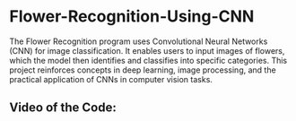 # Flower-Recognition-Using-CNN
The Flower Recognition program uses Convolutional Neural Networks (CNN) for image classification. It enables users to input images of flowers, which the model then identifies and classifies into specific categories. This project reinforces concepts in deep learning, image processing, and the practical application of CNNs in computer vision tasks.

## Video of the Code:
